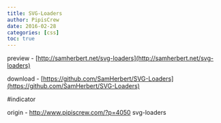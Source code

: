 ```yaml
---
title: SVG-Loaders
author: PipisCrew
date: 2016-02-28
categories: [css]
toc: true
---
```


preview - [http://samherbert.net/svg-loaders](http://samherbert.net/svg-loaders)

download - [https://github.com/SamHerbert/SVG-Loaders](https://github.com/SamHerbert/SVG-Loaders)

#indicator

origin - http://www.pipiscrew.com/?p=4050 svg-loaders